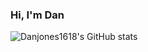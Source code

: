 ### Hi, I'm Dan

![Danjones1618's GitHub stats](https://github-readme-stats.vercel.app/api?username=danjones1618&count_private=true&theme=synthwave)

<!--
**danjones1618/danjones1618** is a ✨ _special_ ✨ repository because its `README.md` (this file) appears on your GitHub profile.

Here are some ideas to get you started:

- 🔭 I’m currently working on ...
- 🌱 I’m currently learning ...
- 👯 I’m looking to collaborate on ...
- 🤔 I’m looking for help with ...
- 💬 Ask me about ...
- 📫 How to reach me: ...
- 😄 Pronouns: ...
- ⚡ Fun fact: ...
-->
